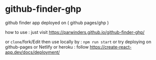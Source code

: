 # github-finder-ghp

github finder app deployed on ( github pages/ghp )

how to use : just visit https://parwinders.github.io/github-finder-ghp/

or `clone`/fork/Edit then use locally by : `npm run start`
or try deploying on github-pages or Netlify or heroku : follow https://create-react-app.dev/docs/deployment/
